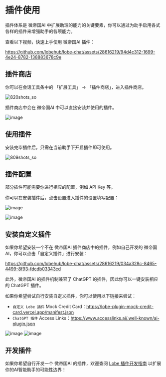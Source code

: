 # 插件使用

插件体系是 微帝国AI 中扩展助理的能力的关键要素，你可以通过为助手启用各式各样的插件来增强助手的各项能力。

查看以下视频，快速上手使用 微帝国AI 插件：

https://github.com/lobehub/lobe-chat/assets/28616219/94d4c312-1699-4e24-8782-138883678c9e


## 插件商店

你可以在会话工具条中的 「扩展工具」 -> 「插件商店」，进入插件商店。

![820shots_so](https://github.com/lobehub/lobe-chat/assets/28616219/ab4e60d0-1293-49ac-8798-cb29b3b789e6)

插件商店中会在 微帝国AI 中可以直接安装并使用的插件。

![image](https://github.com/lobehub/lobe-chat/assets/28616219/d7a5d821-116f-4be6-8a1a-38d81a5ea0ea)


## 使用插件

安装完毕插件后，只需在当前助手下开启插件即可使用。

![809shots_so](https://github.com/lobehub/lobe-chat/assets/28616219/76ab1ae7-a4f9-4285-8ebd-45b90251aba1)


## 插件配置

部分插件可能需要你进行相应的配置，例如 API Key 等。

你可以在安装插件后，点击设置进入插件的设置填写配置：

![image](https://github.com/lobehub/lobe-chat/assets/28616219/10eb3023-4528-4b06-8092-062e7b3865cc)

![image](https://github.com/lobehub/lobe-chat/assets/28616219/ab2e4c25-4b11-431b-9266-442d8b14cb41)


## 安装自定义插件

如果你希望安装一个不在 微帝国AI 插件商店中的插件，例如自己开发的 微帝国AI，你可以点击「自定义插件」进行安装：


https://github.com/lobehub/lobe-chat/assets/28616219/034a328c-8465-4499-8f93-fdcdb03343cd

此外，微帝国AI 的插件机制兼容了 ChatGPT 的插件，因此你可以一键安装相应的 ChatGPT 插件。

如果你希望尝试自行安装自定义插件，你可以使用以下链接来尝试：
- `自定义 Lobe 插件` Mock Credit Card：https://lobe-plugin-mock-credit-card.vercel.app/manifest.json
- `ChatGPT 插件` Access Links：https://www.accesslinks.ai/.well-known/ai-plugin.json


![image](https://github.com/lobehub/lobe-chat/assets/28616219/bb9cd00f-b20c-4d7b-9c60-b921d350e319)
![image](https://github.com/lobehub/lobe-chat/assets/28616219/bdeb678e-6502-4667-86b1-504221ee7ded)


## 开发插件

如果你希望自行开发一个 微帝国AI 的插件，欢迎查阅 [Lobe 插件开发指南](https://chat-plugin-sdk.lobehub.com/zh-CN/guides/intro) 以扩展你的AI智能助手的可能性边界！
